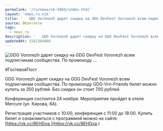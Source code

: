 ```yaml
---
permalink: '/ru/news/vk-5865/index.html'
layout: 'news.ru.njk'
title: '   GDG Voronezh дарят скидку на GDG DevFest Voronezh всем подписчикам сообщества. По промокоду …'
source: ВКонтакте
tags:
  - news_ru
description: '   GDG Voronezh дарят скидку на GDG DevFest Voronezh всем подписчикам сообщества. По промокоду …'
updatedAt: 1542384060
---
```

![   GDG Voronezh дарят скидку на GDG DevFest Voronezh всем подписчикам сообщества. По промокоду …](https://sun9-65.userapi.com/impf/c848520/v848520907/b9b60/B64ZVkmgdsU.jpg?size=556x360&quality=96&proxy=1&sign=3f4eaebd6a801e0c2834b7a86c04aa82&c_uniq_tag=YiE0VFdvy4jBdlqgS673nMhpEH4RIHsW4ckubrbzzBE&type=album)

#ГостевойПост

GDG Voronezh дарят скидку на GDG DevFest Voronezh всем подписчикам сообщества. По промокоду GDG-Vrn-Friends билет можно купить за 350 рублей. Без скидки он стоит 700 рублей.

Конференция состоится 24 ноября. Мероприятие пройдет в отеле Mercure (ул. Кирова, 6А).

Регистрация участников с 10:00, конференция с 11:00 до 18:00. Купить билет и ознакомиться с программой можно на сайте: [https://vk.cc/8EHGya.](https://vk.cc/8EHGya.)
